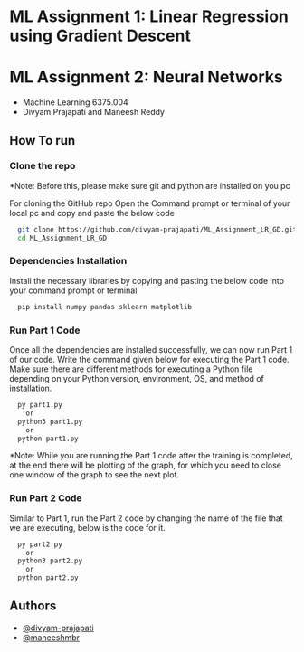 # ML Assignment 1: Linear Regression using Gradient Descent
# ML Assignment 2: Neural Networks

- Machine Learning 6375.004 
- Divyam Prajapati and Maneesh Reddy 

## How To run 

### Clone the repo

*Note: Before this, please make sure git and python are installed on you pc

For cloning the GitHub repo Open the Command prompt or terminal of your local pc and copy and paste the below code

```bash
  git clone https://github.com/divyam-prajapati/ML_Assignment_LR_GD.git
  cd ML_Assignment_LR_GD
```

### Dependencies Installation

Install the necessary libraries by copying and pasting the below code into your command prompt or terminal

```bash
  pip install numpy pandas sklearn matplotlib
```
### Run Part 1 Code

Once all the dependencies are installed successfully, we can now run Part 1 of our code. Write the command given below for executing the Part 1 code. Make sure there are different methods for executing a Python file depending on your Python version, environment, OS, and method of installation.

```bash
  py part1.py
    or
  python3 part1.py
    or
  python part1.py
```
*Note: While you are running the Part 1 code after the training is completed, at the end there will be plotting of the graph, for which you need to close one window of the graph to see the next plot.

### Run Part 2 Code

Similar to Part 1, run the Part 2 code by changing the name of the file that we are executing, below is the code for it.

```bash
  py part2.py
    or
  python3 part2.py
    or
  python part2.py
```

## Authors

- [@divyam-prajapati](https://github.com/divyam-prajapati)
- [@maneeshmbr](https://github.com/maneeshmbr)
